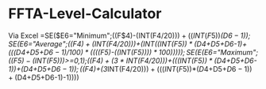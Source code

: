 # FFTA-Level-Calculator
Via Excel
=SE($E6="Minimum";((F$4)-(INT(F$4/20)))+((INT(F$5))*($D6-1));SE($E6="Average";((F$4)+(INT(F$4/20)))+(INT((INT(F$5))*($D4+$D5+$D6-1)+((($D4+$D5+$D6-1)/100)*((((F$5)-((INT(F$5))))*100)))));SE(E($E6="Maximum";((F$5)-(INT(F$5)))>=0,1);((F$4)+(3*INT(F$4/20)))+(((INT(F$5))*($D4+$D5+$D6-1))+($D4+$D5+$D6-1));((F$4)+(3*INT(F$4/20)))+(((INT(F$5))*($D4+$D5+$D6-1))+($D4+$D5+$D6-1)-1))))
